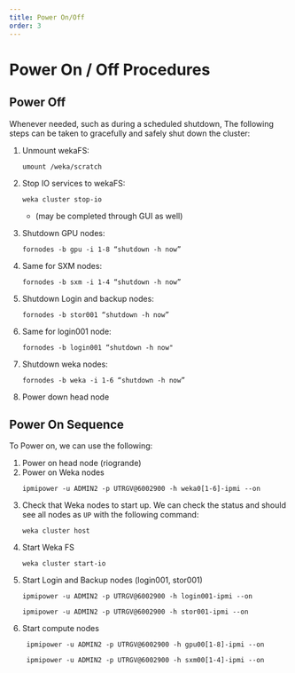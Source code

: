 ```yaml
---
title: Power On/Off
order: 3
---
```

# Power On / Off Procedures

## Power Off

Whenever needed, such as during a scheduled shutdown, The following steps can be taken to gracefully and safely shut down the cluster:

1. Unmount wekaFS: 
   ```
   umount /weka/scratch
   ```
2. Stop IO services to wekaFS: 
   ```
   weka cluster stop-io
   ```
   * (may be completed through GUI as well)
3. Shutdown GPU nodes: 
   ```
   fornodes -b gpu -i 1-8 “shutdown -h now”
   ```
4. Same for SXM nodes:
   ```
   fornodes -b sxm -i 1-4 “shutdown -h now”
   ```

5. Shutdown Login and backup nodes: 
    ```
   fornodes -b stor001 “shutdown -h now”
    ```
6. Same for login001 node: 
   ```
   fornodes -b login001 “shutdown -h now"
   ```

7. Shutdown weka nodes:
   ```
   fornodes -b weka -i 1-6 “shutdown -h now”
   ```

8. Power down head node

## Power On Sequence

To Power on, we can use the following:

1. Power on head node (riogrande)
2. Power on Weka nodes
   ```
   ipmipower -u ADMIN2 -p UTRGV@6002900 -h weka0[1-6]-ipmi --on
   ```
3. Check that Weka nodes to start up. We can check the status and should see all nodes as `UP` with the following command:
   ```
   weka cluster host
   ```
4. Start Weka FS
   ```
   weka cluster start-io
   ```
5. Start Login and Backup nodes (login001, stor001)
   ```
   ipmipower -u ADMIN2 -p UTRGV@6002900 -h login001-ipmi --on

   ipmipower -u ADMIN2 -p UTRGV@6002900 -h stor001-ipmi --on
   ```
6. Start compute nodes
   ```
    ipmipower -u ADMIN2 -p UTRGV@6002900 -h gpu00[1-8]-ipmi --on

    ipmipower -u ADMIN2 -p UTRGV@6002900 -h sxm00[1-4]-ipmi --on
   ```